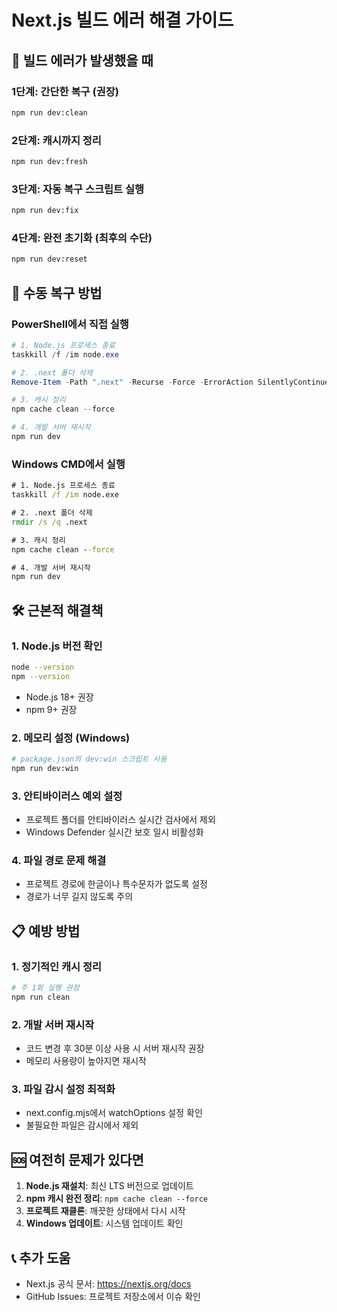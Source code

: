 # Next.js 빌드 에러 해결 가이드

## 🚨 빌드 에러가 발생했을 때

### 1단계: 간단한 복구 (권장)
```bash
npm run dev:clean
```

### 2단계: 캐시까지 정리
```bash
npm run dev:fresh
```

### 3단계: 자동 복구 스크립트 실행
```bash
npm run dev:fix
```

### 4단계: 완전 초기화 (최후의 수단)
```bash
npm run dev:reset
```

## 🔧 수동 복구 방법

### PowerShell에서 직접 실행
```powershell
# 1. Node.js 프로세스 종료
taskkill /f /im node.exe

# 2. .next 폴더 삭제
Remove-Item -Path ".next" -Recurse -Force -ErrorAction SilentlyContinue

# 3. 캐시 정리
npm cache clean --force

# 4. 개발 서버 재시작
npm run dev
```

### Windows CMD에서 실행
```cmd
# 1. Node.js 프로세스 종료
taskkill /f /im node.exe

# 2. .next 폴더 삭제
rmdir /s /q .next

# 3. 캐시 정리
npm cache clean --force

# 4. 개발 서버 재시작
npm run dev
```

## 🛠️ 근본적 해결책

### 1. Node.js 버전 확인
```bash
node --version
npm --version
```
- Node.js 18+ 권장
- npm 9+ 권장

### 2. 메모리 설정 (Windows)
```bash
# package.json의 dev:win 스크립트 사용
npm run dev:win
```

### 3. 안티바이러스 예외 설정
- 프로젝트 폴더를 안티바이러스 실시간 검사에서 제외
- Windows Defender 실시간 보호 일시 비활성화

### 4. 파일 경로 문제 해결
- 프로젝트 경로에 한글이나 특수문자가 없도록 설정
- 경로가 너무 길지 않도록 주의

## 📋 예방 방법

### 1. 정기적인 캐시 정리
```bash
# 주 1회 실행 권장
npm run clean
```

### 2. 개발 서버 재시작
- 코드 변경 후 30분 이상 사용 시 서버 재시작 권장
- 메모리 사용량이 높아지면 재시작

### 3. 파일 감시 설정 최적화
- next.config.mjs에서 watchOptions 설정 확인
- 불필요한 파일은 감시에서 제외

## 🆘 여전히 문제가 있다면

1. **Node.js 재설치**: 최신 LTS 버전으로 업데이트
2. **npm 캐시 완전 정리**: `npm cache clean --force`
3. **프로젝트 재클론**: 깨끗한 상태에서 다시 시작
4. **Windows 업데이트**: 시스템 업데이트 확인

## 📞 추가 도움

- Next.js 공식 문서: https://nextjs.org/docs
- GitHub Issues: 프로젝트 저장소에서 이슈 확인
